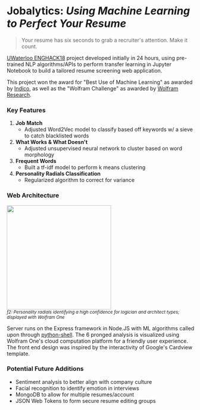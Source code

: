 # Jobalytics: _Using Machine Learning to Perfect Your Resume_

> Your resume has six seconds to grab a recruiter's attention. Make it count.

[UWaterloo ENGHACK18](http://enghack.uwaterloo.ca/) project developed initially in 24 hours, using pre-trained NLP algorithms/APIs to perform transfer learning in Jupyter Notebook to build a tailored resume screening web application. 

This project won the award for "Best Use of Machine Learning" as awarded by [Indico](https://indico.io/), as well as the "Wolfram Challenge" as awarded by [Wolfram Research](http://www.wolfram.com/).

### Key Features
<!--- Add GIF of Feature Screen  -->
1. **Job Match**
   - Adjusted Word2Vec model to classify based off keywords w/ a sieve to catch blacklisted words
2. **What Works & What Doesn't**
   - Adjusted unsupervised neural network to cluster based on word morphology
3. **Frequent Words**
   - Built a tf-idf model to perform k means clustering 
4. **Personality Radials Classification**
   - Regularized algorithm to correct for variance

### Web Architecture
<img src="https://github.com/charlielin99/Jobalytics/blob/master/screenshots/Analysis.pngraw=true" height="280px"></img></br>
<sup>_f2: Personality radials identifying a high confidence for logician and architect types; displayed with Wolfram One_</sup>

Server runs on the Express framework in Node.JS with ML algorithms called upon through [python-shell](https://www.npmjs.com/package/python-shell). The 6 pronged analysis is visualized using Wolfram One's cloud computation platform for a friendly user experience. The front end design was inspired by the interactivity of Google's Cardview template. 

### Potential Future Additions
- Sentiment analysis to better align with company culture
- Facial recognition to identify emotion in interviews
- MongoDB to allow for multiple resumes/account
- JSON Web Tokens to form secure resume editing groups
